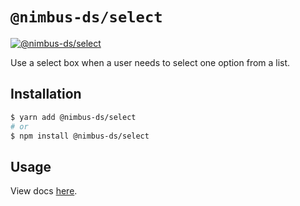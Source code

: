 # `@nimbus-ds/select`

[![@nimbus-ds/select](https://img.shields.io/npm/v/@nimbus-ds/select?select=%40nimbus-ds%2Fselect)](https://www.npmjs.com/package/@nimbus-ds/select)

Use a select box when a user needs to select one option from a list.

## Installation

```sh
$ yarn add @nimbus-ds/select
# or
$ npm install @nimbus-ds/select
```

## Usage

View docs [here](https://nimbus.nuvemshop.com.br/documentation/atomic-components/select).
